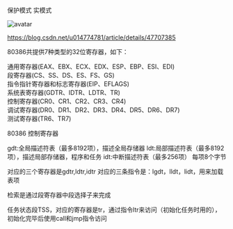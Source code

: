 保护模式
实模式

![avatar](/home/ckj/git_dir/linux_0.11_study/Linux_kernel_0.11/80368_reg.png)

https://blog.csdn.net/u014774781/article/details/47707385

80386共提供7种类型的32位寄存器，如下：

通用寄存器(EAX、EBX、ECX、EDX、ESP、EBP、ESI、EDI) </br>
段寄存器(CS、SS、DS、ES、FS、GS) </br>
指令指针寄存器和标志寄存器(EIP、EFLAGS) </br>
系统表寄存器(GDTR、IDTR、LDTR、TR) </br>
控制寄存器(CR0、CR1、CR2、CR3、CR4) </br>
调试寄存器(DR0、DR1、DR2、DR3、DR4、DR5、DR6、DR7) </br>
测试寄存器(TR6、TR7) </br>


80386 控制寄存器

gdt:全局描述符表（最多8192项），描述全局存储器
ldt:局部描述符表（最多8192项），描述局部存储器，程序和任务
idt:中断描述符表（最多256项）
每项8个字节

对应的三个寄存器是gdtr,ldtr,idtr
对应的三条指令是：lgdt，lldt，lidt，用来加载表项

检索是通过段寄存器中段选择子来完成

任务状态段TSS，对应的寄存器是tr，通过指令ltr来访问（初始化任务时用的），初始化完毕后使用call和jmp指令访问
